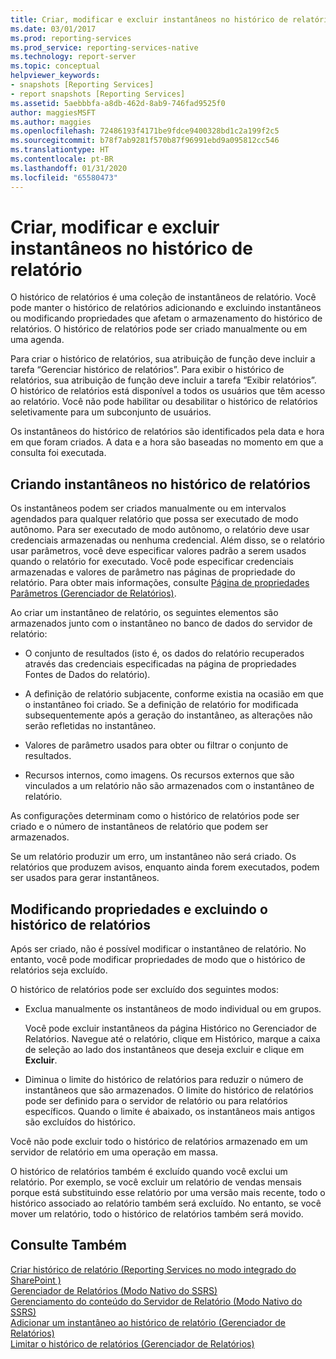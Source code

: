 ```yaml
---
title: Criar, modificar e excluir instantâneos no histórico de relatórios | Microsoft Docs
ms.date: 03/01/2017
ms.prod: reporting-services
ms.prod_service: reporting-services-native
ms.technology: report-server
ms.topic: conceptual
helpviewer_keywords:
- snapshots [Reporting Services]
- report snapshots [Reporting Services]
ms.assetid: 5aebbbfa-a8db-462d-8ab9-746fad9525f0
author: maggiesMSFT
ms.author: maggies
ms.openlocfilehash: 72486193f4171be9fdce9400328bd1c2a199f2c5
ms.sourcegitcommit: b78f7ab9281f570b87f96991ebd9a095812cc546
ms.translationtype: HT
ms.contentlocale: pt-BR
ms.lasthandoff: 01/31/2020
ms.locfileid: "65580473"
---
```

# <a name="create-modify-and-delete-snapshots-in-report-history"></a>Criar, modificar e excluir instantâneos no histórico de relatório
  O histórico de relatórios é uma coleção de instantâneos de relatório. Você pode manter o histórico de relatórios adicionando e excluindo instantâneos ou modificando propriedades que afetam o armazenamento do histórico de relatórios. O histórico de relatórios pode ser criado manualmente ou em uma agenda.  
  
 Para criar o histórico de relatórios, sua atribuição de função deve incluir a tarefa “Gerenciar histórico de relatórios”. Para exibir o histórico de relatórios, sua atribuição de função deve incluir a tarefa “Exibir relatórios”. O histórico de relatórios está disponível a todos os usuários que têm acesso ao relatório. Você não pode habilitar ou desabilitar o histórico de relatórios seletivamente para um subconjunto de usuários.  
  
 Os instantâneos do histórico de relatórios são identificados pela data e hora em que foram criados. A data e a hora são baseadas no momento em que a consulta foi executada.  
  
## <a name="creating-snapshots-in-report-history"></a>Criando instantâneos no histórico de relatórios  
 Os instantâneos podem ser criados manualmente ou em intervalos agendados para qualquer relatório que possa ser executado de modo autônomo. Para ser executado de modo autônomo, o relatório deve usar credenciais armazenadas ou nenhuma credencial. Além disso, se o relatório usar parâmetros, você deve especificar valores padrão a serem usados quando o relatório for executado. Você pode especificar credenciais armazenadas e valores de parâmetro nas páginas de propriedade do relatório. Para obter mais informações, consulte [Página de propriedades Parâmetros &#40;Gerenciador de Relatórios&#41;](https://msdn.microsoft.com/library/ebb53598-2378-46ae-8935-d5192f8ea49a).  
  
 Ao criar um instantâneo de relatório, os seguintes elementos são armazenados junto com o instantâneo no banco de dados do servidor de relatório:  
  
-   O conjunto de resultados (isto é, os dados do relatório recuperados através das credenciais especificadas na página de propriedades Fontes de Dados do relatório).  
  
-   A definição de relatório subjacente, conforme existia na ocasião em que o instantâneo foi criado. Se a definição de relatório for modificada subsequentemente após a geração do instantâneo, as alterações não serão refletidas no instantâneo.  
  
-   Valores de parâmetro usados para obter ou filtrar o conjunto de resultados.  
  
-   Recursos internos, como imagens. Os recursos externos que são vinculados a um relatório não são armazenados com o instantâneo de relatório.  
  
 As configurações determinam como o histórico de relatórios pode ser criado e o número de instantâneos de relatório que podem ser armazenados.  
  
 Se um relatório produzir um erro, um instantâneo não será criado. Os relatórios que produzem avisos, enquanto ainda forem executados, podem ser usados para gerar instantâneos.  
  
## <a name="modifying-properties-and-deleting-report-history"></a>Modificando propriedades e excluindo o histórico de relatórios  
 Após ser criado, não é possível modificar o instantâneo de relatório. No entanto, você pode modificar propriedades de modo que o histórico de relatórios seja excluído.  
  
 O histórico de relatórios pode ser excluído dos seguintes modos:  
  
-   Exclua manualmente os instantâneos de modo individual ou em grupos.  
  
     Você pode excluir instantâneos da página Histórico no Gerenciador de Relatórios. Navegue até o relatório, clique em Histórico, marque a caixa de seleção ao lado dos instantâneos que deseja excluir e clique em **Excluir**.  
  
-   Diminua o limite do histórico de relatórios para reduzir o número de instantâneos que são armazenados. O limite do histórico de relatórios pode ser definido para o servidor de relatório ou para relatórios específicos. Quando o limite é abaixado, os instantâneos mais antigos são excluídos do histórico.  
  
 Você não pode excluir todo o histórico de relatórios armazenado em um servidor de relatório em uma operação em massa.  
  
 O histórico de relatórios também é excluído quando você exclui um relatório. Por exemplo, se você excluir um relatório de vendas mensais porque está substituindo esse relatório por uma versão mais recente, todo o histórico associado ao relatório também será excluído. No entanto, se você mover um relatório, todo o histórico de relatórios também será movido.  
  
## <a name="see-also"></a>Consulte Também  
 [Criar histórico de relatório &#40;Reporting Services no modo integrado do SharePoint &#41;](../../reporting-services/report-server/create-report-history-reporting-services-in-sharepoint-integrated-mode.md)   
 [Gerenciador de Relatórios &#40;Modo Nativo do SSRS&#41;](https://msdn.microsoft.com/library/80949f9d-58f5-48e3-9342-9e9bf4e57896)   
 [Gerenciamento do conteúdo do Servidor de Relatório &#40;Modo Nativo do SSRS&#41;](../../reporting-services/report-server/report-server-content-management-ssrs-native-mode.md)   
 [Adicionar um instantâneo ao histórico de relatório &#40;Gerenciador de Relatórios&#41;](../../reporting-services/report-server/add-a-snapshot-to-report-history-report-manager.md)   
 [Limitar o histórico de relatórios &#40;Gerenciador de Relatórios&#41;](../../reporting-services/reports/limit-report-history-report-manager.md)  
  
  
